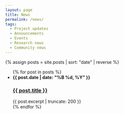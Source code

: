 ```yaml
---
layout: page
title: News
permalink: /news/
tags: 
  - Project updates
  - Announcements
  - Events
  - Research news
  - Community news
---
```


{% assign posts = site.posts | sort: "date" | reverse %}

<ul class="timeline">
    {% for post in posts %}
      <li class="timeline-item right">
        <div class="timeline-content">
            <strong class="post-date">{{ post.date | date: "%B %d, %Y" }}</strong>
            <h3><a href="{{ post.url | relative_url }}">{{ post.title }}</a></h3>
            <div class="post-excerpt">
             {{ post.excerpt | truncate: 200 }}
            </div>
        </div>
      </li>
    {% endfor %}
  </ul>
  